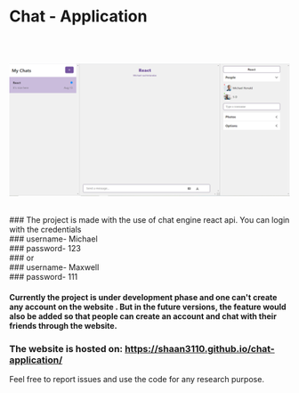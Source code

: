 # Chat - Application 
<br>
<br>
<p>
  <img src="public\image.PNG" alt="Image not loaded">
</p>
<br>
### The project is made with the use of chat engine react api. You can login with the credentials 
<br>
### username- Michael
<br>
### password- 123
<br>
### or
<br>
### username- Maxwell
<br>
### password- 111
<br>

#### Currently the project is under development phase and one can't create any account on the website . But in the future versions, the feature would also be added so that people can create an account and chat with their friends through the website. 

### The website is hosted on: https://shaan3110.github.io/chat-application/


Feel free to report issues and use the code for any research purpose.
